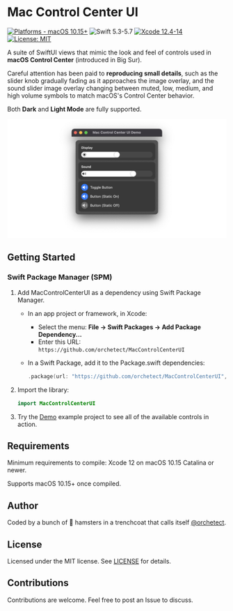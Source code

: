# Mac Control Center UI

[![Platforms - macOS 10.15+](https://img.shields.io/badge/platforms-macOS%2010.15+-lightgrey.svg?style=flat)](https://developer.apple.com/swift) ![Swift 5.3-5.7](https://img.shields.io/badge/Swift-5.3–5.7-orange.svg?style=flat) [![Xcode 12.4-14](https://img.shields.io/badge/Xcode-12.4–14-blue.svg?style=flat)](https://developer.apple.com/swift) [![License: MIT](http://img.shields.io/badge/license-MIT-lightgrey.svg?style=flat)](https://github.com/orchetect/MacControlCenterUI/blob/main/LICENSE)

A suite of SwiftUI views that mimic the look and feel of controls used in **macOS Control Center** (introduced in Big Sur).

Careful attention has been paid to **reproducing small details**, such as the slider knob gradually fading as it approaches the image overlay, and the sound slider image overlay changing between muted, low, medium, and high volume symbols to match macOS's Control Center behavior.

Both **Dark** and **Light Mode** are fully supported.

![demo](Images/demo.png)

## Getting Started

### Swift Package Manager (SPM)

1. Add MacControlCenterUI as a dependency using Swift Package Manager.

   - In an app project or framework, in Xcode:

     - Select the menu: **File → Swift Packages → Add Package Dependency...**
     - Enter this URL: `https://github.com/orchetect/MacControlCenterUI`

   - In a Swift Package, add it to the Package.swift dependencies:

     ```swift
     .package(url: "https://github.com/orchetect/MacControlCenterUI", from: "0.1.0")
     ```

2. Import the library:

   ```swift
   import MacControlCenterUI
   ```

3. Try the [Demo](Demo) example project to see all of the available controls in action.

## Requirements

Minimum requirements to compile: Xcode 12 on macOS 10.15 Catalina or newer.

Supports macOS 10.15+ once compiled.

## Author

Coded by a bunch of 🐹 hamsters in a trenchcoat that calls itself [@orchetect](https://github.com/orchetect).

## License

Licensed under the MIT license. See [LICENSE](https://github.com/orchetect/MacControlCenterUI/blob/master/LICENSE) for details.

## Contributions

Contributions are welcome. Feel free to post an Issue to discuss.
